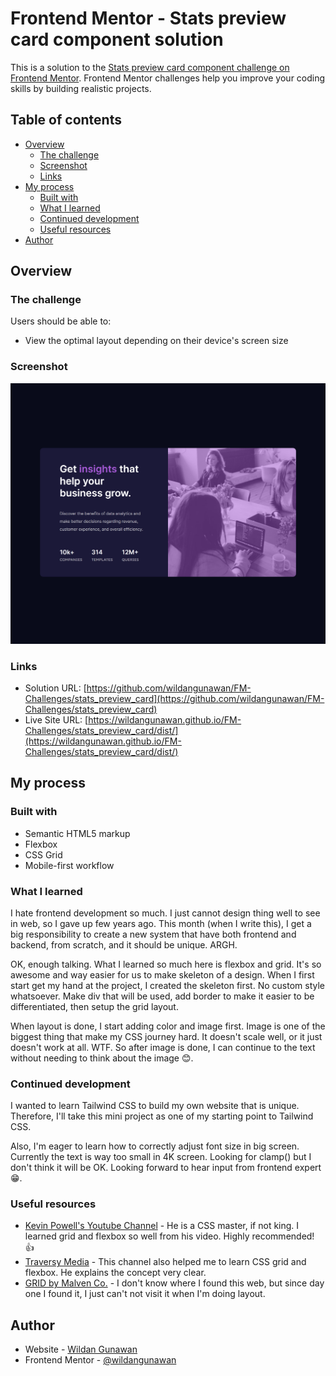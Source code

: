 # Frontend Mentor - Stats preview card component solution

This is a solution to the [Stats preview card component challenge on Frontend Mentor](https://www.frontendmentor.io/challenges/stats-preview-card-component-8JqbgoU62). Frontend Mentor challenges help you improve your coding skills by building realistic projects. 

## Table of contents

- [Overview](#overview)
  - [The challenge](#the-challenge)
  - [Screenshot](#screenshot)
  - [Links](#links)
- [My process](#my-process)
  - [Built with](#built-with)
  - [What I learned](#what-i-learned)
  - [Continued development](#continued-development)
  - [Useful resources](#useful-resources)
- [Author](#author)

## Overview

### The challenge

Users should be able to:

- View the optimal layout depending on their device's screen size

### Screenshot

![](./screenshot.png)

### Links

- Solution URL: [https://github.com/wildangunawan/FM-Challenges/stats_preview_card](https://github.com/wildangunawan/FM-Challenges/stats_preview_card)
- Live Site URL: [https://wildangunawan.github.io/FM-Challenges/stats_preview_card/dist/](https://wildangunawan.github.io/FM-Challenges/stats_preview_card/dist/)

## My process

### Built with

- Semantic HTML5 markup
- Flexbox
- CSS Grid
- Mobile-first workflow

### What I learned

I hate frontend development so much. I just cannot design thing well to see in web, so I gave up few years ago. This month (when I write this), I get a big responsibility to create a new system that have both frontend and backend, from scratch, and it should be unique. ARGH.

OK, enough talking. What I learned so much here is flexbox and grid. It's so awesome and way easier for us to make skeleton of a design. When I first start get my hand at the project, I created the skeleton first. No custom style whatsoever. Make div that will be used, add border to make it easier to be differentiated, then setup the grid layout.

When layout is done, I start adding color and image first. Image is one of the biggest thing that make my CSS journey hard. It doesn't scale well, or it just doesn't work at all. WTF. So after image is done, I can continue to the text without needing to think about the image 😊.

### Continued development

I wanted to learn Tailwind CSS to build my own website that is unique. Therefore, I'll take this mini project as one of my starting point to Tailwind CSS.

Also, I'm eager to learn how to correctly adjust font size in big screen. Currently the text is way too small in 4K screen. Looking for clamp() but I don't think it will be OK. Looking forward to hear input from frontend expert 😁.

### Useful resources

- [Kevin Powell's Youtube Channel](https://www.youtube.com/user/KepowOb) - He is a CSS master, if not king. I learned grid and flexbox so well from his video. Highly recommended! 👍
- [Traversy Media](https://www.youtube.com/user/TechGuyWeb) - This channel also helped me to learn CSS grid and flexbox. He explains the concept very clear.
- [GRID by Malven Co.](https://grid.malven.co/) - I don't know where I found this web, but since day one I found it, I just can't not visit it when I'm doing layout.

## Author

- Website - [Wildan Gunawan](https://wildan.web.id)
- Frontend Mentor - [@wildangunawan](https://www.frontendmentor.io/profile/wildangunawan)
